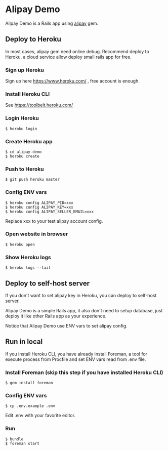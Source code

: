 # Alipay Demo

Ailpay Demo is a Rails app using [alipay](https://github.com/chloerei/alipay) gem.

## Deploy to Heroku

In most cases, alipay gem need online debug. Recommend deploy to Heroku, a cloud service allow deploy small rails app for free.

### Sign up Heroku

Sign up here https://www.heroku.com/ , free account is enough.

### Install Heroku CLI

See https://toolbelt.heroku.com/

### Login Heroku

```console
$ heroku login
```

### Create Heroku app

```console
$ cd alipay-demo
$ heroku create
```

### Push to Heroku

```console
$ git push heroku master
```

### Config ENV vars

```console
$ heroku config ALIPAY_PID=xxx
$ heroku config ALIPAY_KEY=xxx
$ heroku config ALIPAY_SELLER_EMAIL=xxx
```

Replace xxx to your test alipay account config.

### Open website in browser

```console
$ heroku open
```

### Show Heroku logs

```console
$ heroku logs --tail
```

## Deploy to self-host server

If you don't want to set alipay key in Heroku, you can deploy to self-host server.

Alipay Demo is a simple Rails app, it also don't need to setup database, just deploy it like other Rails app as your experience.

Notice that Alipay Demo use ENV vars to set alipay config.

## Run in local

If you install Heroku CLI, you have already install Foreman, a tool for execute process from Procfile and set ENV vars read from .env file.

### Install Foreman (skip this step if you have installed Heroku CLI)

```console
$ gem install foreman
```

### Config ENV vars

```console
$ cp .env.example .env
```

Edit .env with your favorite editor.

### Run

```console
$ bundle
$ foreman start
```
